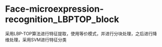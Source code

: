 # Face-microexpression-recognition_LBPTOP_block
采用LBP-TOP算法进行特征提取，使用等价模式，并进行分块处理，之后进行降维处理，采用SVM进行特征分类
